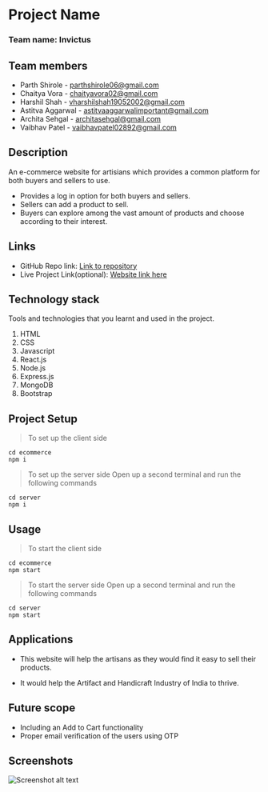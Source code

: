 # Project Name

### Team name: Invictus

## Team members
* Parth Shirole - parthshirole06@gmail.com
* Chaitya Vora - chaityavora02@gmail.com
* Harshil Shah - vharshilshah19052002@gmail.com
* Astitva Aggarwal - astitvaaggarwalimportant@gmail.com
* Archita Sehgal - architasehgal@gmail.com
* Vaibhav Patel - vaibhavpatel02892@gmail.com


## Description
An e-commerce website for artisians which provides a common platform for both buyers and sellers to use.

* Provides a log in option for both buyers and sellers.
* Sellers can add a product to sell.
* Buyers can explore among the vast amount of products and choose according to their interest.

## Links
* GitHub Repo link: [Link to repository](https://github.com/your-repo-link)
* Live Project Link(optional): [Website link here](www.google.com)

## Technology stack

Tools and technologies that you learnt and used in the project.

1. HTML
2. CSS
3. Javascript
4. React.js
5. Node.js
6. Express.js
7. MongoDB
8. Bootstrap

## Project Setup
>To set up the client side 
```
cd ecommerce 
npm i

```
>To set up the server side
>Open up a second terminal and run the following commands 
```
cd server
npm i
```

## Usage
>To start the client side
```
cd ecommerce 
npm start
```
>To start the server side 
>Open up a second terminal and run the following commands
```
cd server
npm start
```

## Applications
* This website will help the artisans as they would find it easy to sell their products.

* It would help the Artifact and Handicraft Industry of India to thrive.


## Future scope

* Including an Add to Cart functionality
* Proper email verification of the users using OTP

## Screenshots


![Screenshot alt text](https://img.freepik.com/free-photo/blue-purple-technology-circuit_73426-205.jpg "Here is a screenshot")